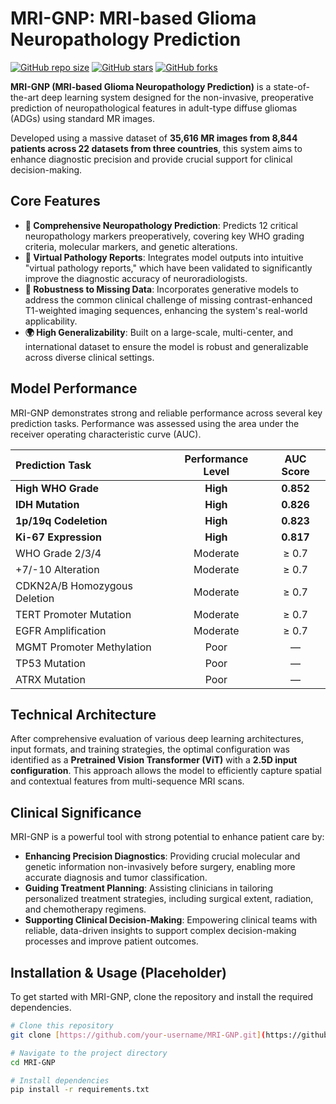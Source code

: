 # MRI-GNP: MRI-based Glioma Neuropathology Prediction

[![GitHub repo size](https://img.shields.io/github/repo-size/your-username/your-repo)](https://github.com/your-username/your-repo)
[![GitHub stars](https://img.shields.io/github/stars/your-username/your-repo?style=social)](https://github.com/your-username/your-repo)
[![GitHub forks](https://img.shields.io/github/forks/your-username/your-repo?style=social)](https://github.com/your-username/your-repo)

**MRI-GNP (MRI-based Glioma Neuropathology Prediction)** is a state-of-the-art deep learning system designed for the non-invasive, preoperative prediction of neuropathological features in adult-type diffuse gliomas (ADGs) using standard MR images.

Developed using a massive dataset of **35,616 MR images from 8,844 patients across 22 datasets from three countries**, this system aims to enhance diagnostic precision and provide crucial support for clinical decision-making.

## Core Features

* **🧠 Comprehensive Neuropathology Prediction**: Predicts 12 critical neuropathology markers preoperatively, covering key WHO grading criteria, molecular markers, and genetic alterations.
* **📄 Virtual Pathology Reports**: Integrates model outputs into intuitive "virtual pathology reports," which have been validated to significantly improve the diagnostic accuracy of neuroradiologists.
* **🧩 Robustness to Missing Data**: Incorporates generative models to address the common clinical challenge of missing contrast-enhanced T1-weighted imaging sequences, enhancing the system's real-world applicability.
* **🌍 High Generalizability**: Built on a large-scale, multi-center, and international dataset to ensure the model is robust and generalizable across diverse clinical settings.

## Model Performance

MRI-GNP demonstrates strong and reliable performance across several key prediction tasks. Performance was assessed using the area under the receiver operating characteristic curve (AUC).

| Prediction Task | Performance Level | AUC Score |
| :--- | :---: | :---: |
| **High WHO Grade** | **High** | **0.852** |
| **IDH Mutation** | **High** | **0.826** |
| **1p/19q Codeletion** | **High** | **0.823** |
| **Ki-67 Expression** | **High** | **0.817** |
| WHO Grade 2/3/4 | Moderate | ≥ 0.7 |
| +7/-10 Alteration | Moderate | ≥ 0.7 |
| CDKN2A/B Homozygous Deletion | Moderate | ≥ 0.7 |
| TERT Promoter Mutation | Moderate | ≥ 0.7 |
| EGFR Amplification | Moderate | ≥ 0.7 |
| MGMT Promoter Methylation | Poor | — |
| TP53 Mutation | Poor | — |
| ATRX Mutation | Poor | — |

## Technical Architecture

After comprehensive evaluation of various deep learning architectures, input formats, and training strategies, the optimal configuration was identified as a **Pretrained Vision Transformer (ViT)** with a **2.5D input configuration**. This approach allows the model to efficiently capture spatial and contextual features from multi-sequence MRI scans.

## Clinical Significance

MRI-GNP is a powerful tool with strong potential to enhance patient care by:
* **Enhancing Precision Diagnostics**: Providing crucial molecular and genetic information non-invasively before surgery, enabling more accurate diagnosis and tumor classification.
* **Guiding Treatment Planning**: Assisting clinicians in tailoring personalized treatment strategies, including surgical extent, radiation, and chemotherapy regimens.
* **Supporting Clinical Decision-Making**: Empowering clinical teams with reliable, data-driven insights to support complex decision-making processes and improve patient outcomes.

## Installation & Usage (Placeholder)

To get started with MRI-GNP, clone the repository and install the required dependencies.

```bash
# Clone this repository
git clone [https://github.com/your-username/MRI-GNP.git](https://github.com/your-username/MRI-GNP.git)

# Navigate to the project directory
cd MRI-GNP

# Install dependencies
pip install -r requirements.txt
